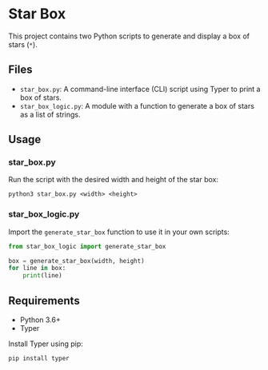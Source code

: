 # Star Box

This project contains two Python scripts to generate and display a box of stars (`*`).

## Files

- `star_box.py`: A command-line interface (CLI) script using Typer to print a box of stars.
- `star_box_logic.py`: A module with a function to generate a box of stars as a list of strings.

## Usage

### star_box.py

Run the script with the desired width and height of the star box:

```
python3 star_box.py <width> <height>
```

### star_box_logic.py

Import the `generate_star_box` function to use it in your own scripts:

```python
from star_box_logic import generate_star_box

box = generate_star_box(width, height)
for line in box:
    print(line)
```

## Requirements

- Python 3.6+
- Typer

Install Typer using pip:

```
pip install typer
```
